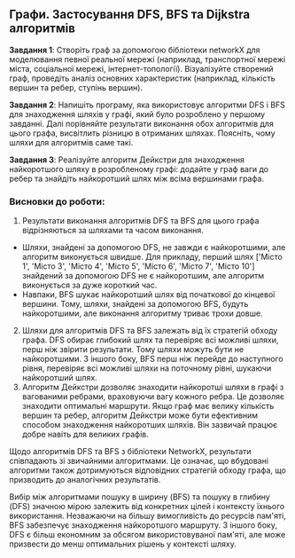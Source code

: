 ## Графи. Застосування DFS, BFS та Dijkstra алгоритмів 

**Завдання 1**: Створіть граф за допомогою бібліотеки networkX для моделювання певної реальної мережі (наприклад, транспортної мережі міста, соціальної мережі, інтернет-топології). Візуалізуйте створений граф, проведіть аналіз основних характеристик (наприклад, кількість вершин та ребер, ступінь вершин).

**Завдання 2**: Напишіть програму, яка використовує алгоритми DFS і BFS для знаходження шляхів у графі, який було розроблено у першому завданні. Далі порівняйте результати виконання обох алгоритмів для цього графа, висвітлить різницю в отриманих шляхах. Поясніть, чому шляхи для алгоритмів саме такі.

**Завдання 3**: Реалізуйте алгоритм Дейкстри для знаходження найкоротшого шляху в розробленому графі: додайте у граф ваги до ребер та знайдіть найкоротший шлях між всіма вершинами графа.


### Висновки до роботи:

1. Результати виконання алгоритмів DFS та BFS для цього графа відрізняються за шляхами та часом виконання.
- Шляхи, знайдені за допомогою DFS, не завжди є найкоротшими, але алгоритм виконується швидше. Для прикладу, перший шлях ['Місто 1', 'Місто 3', 'Місто 4', 'Місто 5', 'Місто 6', 'Місто 7', 'Місто 10'] знайдений за допомогою DFS не є найкоротшим, але алгоритм виконується за дуже короткий час.
- Навпаки, BFS шукає найкоротший шлях від початкової до кінцевої вершини. Тому, шляхи, знайдені за допомогою BFS, будуть найкоротшими, але виконання алгоритму триває трохи довше.
2. Шляхи для алгоритмів DFS та BFS залежать від їх стратегій обходу графа. DFS обирає глибокий шлях та перевіряє всі можливі шляхи, перш ніж звірити результати. Тому шляхи можуть бути не найкоротшими. З іншого боку, BFS перш ніж перейде до наступного рівня, перевіряє всі можливі шляхи на поточному рівні, шукаючи найкоротший шлях.
3. Алгоритм Дейкстри дозволяє знаходити найкоротші шляхи в графі з вагованими ребрами, враховуючи вагу кожного ребра. Це дозволяє знаходити оптимальні маршрути. Якщо граф має велику кількість вершин та ребер, алгоритм Дейкстри може бути ефективним способом знаходження найкоротших шляхів. Він зазвичай працює добре навіть для великих графів.

Щодо алгоритмів DFS та BFS з бібліотеки NetworkX, результати співпадають зі звичайними алгоритмами. Це означає, що вбудовані алгоритми також дотримуються відповідних стратегій обходу графа, що призводить до аналогічних результатів.
 
Вибір між алгоритмами пошуку в ширину (BFS) та пошуку в глибину (DFS) значною мірою залежить від конкретних цілей і контексту їхнього використання. Незважаючи на більшу вимогливість до ресурсів пам'яті, BFS забезпечує знаходження найкоротшого маршруту. З іншого боку, DFS є більш економним за обсягом використовуваної пам'яті, але може призвести до менш оптимальних рішень у контексті шляху.
